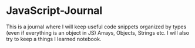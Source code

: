 # JavaScript-Journal

This is a journal where I will keep useful code snippets organized by types (even if everything is an object in JS) Arrays, Objects, Strings etc. 
I will also try to keep a things I learned notebook.
